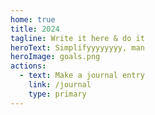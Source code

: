 ```yaml
---
home: true
title: 2024
tagline: Write it here & do it
heroText: Simplifyyyyyyyy, man
heroImage: goals.png
actions:
  - text: Make a journal entry
    link: /journal
    type: primary
---
```


